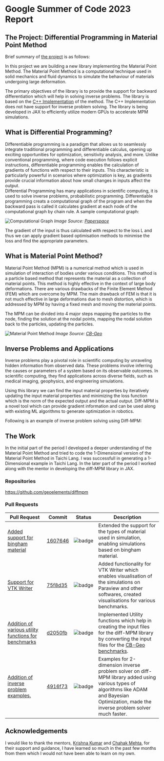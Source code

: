 # Google Summer of Code 2023 Report

## The Project: Differential Programming in Material Point Method

Brief summary of  [the
project](https://summerofcode.withgoogle.com/programs/2023/projects/RZJ09HkH) is as follows:


In this project we are building a new library implementing the Material Point Method. The Material Point Method is a computational technique used in solid mechanics and fluid dynamics to simulate the behaviour of materials undergoing large deformation.  

The primary objectives of the library is to provide the support for backward differentiation which will help in solving inverse problems. The library is based on the [C++ Implementation](https://github.com/cb-geo/mpm) of the method. The C++ Implementation does not have support for inverse problem solving. The library is being developed in JAX to efficiently utilize modern GPUs to accelerate MPM simulations.  

## What is Differential Programming?  

Differentiable programming is a paradigm that allows us to seamlessly integrate traditional programming and differentiable calculus, opening up exciting opportunities for optimization, sensitivity analysis, and more. Unlike conventional programming, where code execution follows explicit instructions, differentiable programming enables the calculation of gradients of functions with respect to their inputs. This characteristic is particularly powerful in scenarios where optimization is key, as gradients provide crucial information about how small changes in inputs affect the output.  
Differential Programming has many applications in scientific computing, it is used to solve inverse problems, probabilistic programming. Differentiable programming creats a computational graph of the program and when the backward pass is called it calculates gradient at each node of the computational graph by chain rule. A sample computational graph:

![Computational Graph](https://blog.paperspace.com/content/images/2019/03/full_graph.png)
*Image Source: [Paperspace](https://blog.paperspace.com/pytorch-101-understanding-graphs-and-automatic-differentiation/)*

The gradient of the input is thus calculated with respect to the loss L and thus we can apply gradient based optimisation methods to minimise the loss and find the appropriate parameters.  

## What is Material Point Method?

Material Point Method (MPM) is a numerical method which is used in simulation of interaction of bodies under various conditions. This mathod is a particle based method that represents the material as a collection of material points. This method is highly effective in the context of large body deformations. There are various drawbacks of the Finite Element Method (FEM) which are overcome by MPM. The main drawback of FEM is that it is not much effective in large deformations due to mesh distortion, which is addressed by MPM by having a fixed mesh and moving the material points.  

The MPM can be divided into 4 major steps mapping the particles to the node, finding the solution at the nodal points, mapping the nodal solution back to the particles, updating the particles.

![Material Point Method](https://www.cb-geo.com/images/cb-geo/research/mpm/mpm-algorithm.png)
*Image Source: [CB-Geo](https://www.cb-geo.com/research/mpm/)*

## Inverse Problems and Applications

Inverse problems play a pivotal role in scientific computing by unraveling hidden information from observed data. These problems involve inferring the causes or parameters of a system based on its observable outcomes. In scientific computing, they find applications across diverse fields, such as medical imaging, geophysics, and engineering simulations.  

Using this library we can find the input material properties by iteratively updating the input material properties and minimizing the loss function which is the norm of the expected output and the actual output. Diff-MPM is a novel tool which can provide gradient information and can be used along with existing ML algorithms to generate optimization in robotics.

Following is an example of inverse problem solving using Diff-MPM:

<script src="https://gist.github.com/SachinJalan/b647f0883c9d8f112d5ca5102080d5f6.js"></script>

## The Work

In the initial part of the period I developed a deeper understanding of the Material Point Method and tried to code the 1-Dimensional version of the Material Point Method in Taichi Lang. I was successfull in generating a 1-Dimensional example in Taichi Lang. In the later part of the period I worked along with the mentor in developing the diff-MPM library in JAX.

### Repositories

<https://github.com/geoelements/diffmpm>

### Pull Requests

| Pull Request                                                                                                                                          | Commit                                                                                                            | Status     | Description                                                                                                                                                                                                                                                                                                                                                                                                                                                                                                                          |
| ----------------------------------------------------------------------------------------------------------------------------------------------------- | ----------------------------------------------------------------------------------------------------------------- | ---------------- | ------------------------------------------------------------------------------------------------------------------------------------------------------------------------------------------------------------------------------------------------------------------------------------------------------------------------------------------------------------------------------------------------------------------------------------------------------------------------------------------------------------------------------------ |
| [Added support for bingham material](https://github.com/geoelements/diffmpm/pull/13)                                                           | [1607646](https://github.com/geoelements/diffmpm/pull/13/commits/16076465b36e0a5b67c1ff8b92b356a4847511e7) | ![badge](https://shields.io/badge/PR-Merged-blueviolet?style=for-the-badge&logo=appveyor)   | Extended the support for the types of material used in simulation, enabling simulations based on bingham material.                                                                                                                                                                                                                                                                                                                                                                                              |
| [Support for VTK Writer](https://github.com/geoelements/diffmpm/pull/29) | [75f8d35](https://github.com/geoelements/diffmpm/pull/29/commits/75f8d35133bdbad02d9de29c8328b1e442b183ba) | <img width=200/>![badge](https://shields.io/badge/PR-Merged-blueviolet?style=for-the-badge&logo=appveyor)   | Added functionality for VTK Writer which enables visualisation of the simulations on Paraview and other softwares, created visualisations for various benchmarks.                                                                                                                                                                                                                                                                                                                          |
| [Addition of various utility functions for benchmarks](https://github.com/geoelements/diffmpm/pull/26) | [d2050fb](https://github.com/geoelements/diffmpm/pull/26/commits/d2050fbed8d6432046967234a51c6a162a5a54dc) | ![badge](https://shields.io/badge/PR-Merged-blueviolet?style=for-the-badge&logo=appveyor)  | Implemented Utility functions which help in creating the input files for the diff-MPM library by converting the input files for the [CB-Geo benchmarks](https://github.com/cb-geo/mpm-benchmarks). |
| [Addition of inverse problem examples.](https://github.com/geoelements/diffmpm/pull/30)                                       | [4916f73](https://github.com/geoelements/diffmpm/pull/30/commits/4916f731bb9e824f5a841eb4da8302b178908f38) | ![badge](https://shields.io/badge/PR-Merged-blueviolet?style=for-the-badge&logo=appveyor)  | Examples for 2-dimension inverse problem solver on diff-MPM library added using various types of algorithms like ADAM and Bayesian Optimization, made the inverse problem solver much faster.               |

## Acknowledgements

I would like to thank the mentors, [Krishna Kumar](https://github.com/kks32) and [Chahak Mehta](https://github.com/chahak13), for their support and guidance, I have learned so much in the past few months from them which I would not have been able to learn on my own.